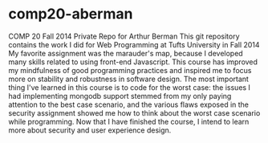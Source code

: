 comp20-aberman
==============

COMP 20 Fall 2014 Private Repo for Arthur Berman
  This git repository contains the work I did for Web Programming at Tufts University in Fall 2014
  My favorite assignment was the marauder's map, because I developed many skills related to using front-end Javascript. 
  This course has improved my mindfulness of good programming practices and inspired me to focus more on stability and robustness in software design. 
  The most important thing I've learned in this course is to code for the worst case: the issues I had implementing mongodb support stemmed from my only paying attention to the best case scenario, and the various flaws exposed in the security assignment showed me how to think about the worst case scenario while programming. 
  Now that I have finished the course, I intend to learn more about security and user experience design. 
